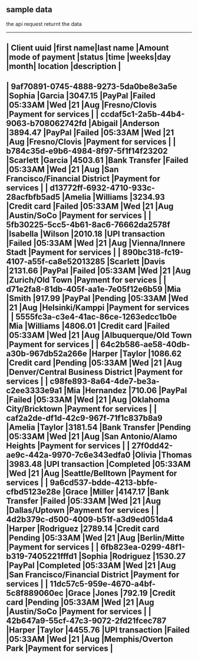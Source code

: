 
## sample data

the api request returnt the data 

----------------------------------------------------------------------------------------------------------------------------------------------------------------------------------------------
| Client uuid                           |first name|last name   |Amount   |mode of payment   |status     |time     |weeks|day |month| location                        |description           |
----------------------------------------------------------------------------------------------------------------------------------------------------------------------------------------------
| 9af70891-0745-4888-9273-5da0be8e3a5e  |Sophia    |Garcia      |3047.15  |PayPal            |Failed     |05:33AM  |Wed  |21  |Aug  |Fresno/Clovis                    |Payment for services  |
| ccdaf5c1-2a5b-44b4-9063-b708062742fd  |Abigail   |Anderson    |3894.47  |PayPal            |Failed     |05:33AM  |Wed  |21  |Aug  |Fresno/Clovis                    |Payment for services  |
| b784c35d-e9b6-4984-8f97-5f1f14f23202  |Scarlett  |Garcia      |4503.61  |Bank Transfer     |Failed     |05:33AM  |Wed  |21  |Aug  |San Francisco/Financial District |Payment for services  |
| d13772ff-6932-4710-933c-28acfbfb5ad5  |Amelia    |Williams    |3234.93  |Credit card       |Failed     |05:33AM  |Wed  |21  |Aug  |Austin/SoCo                      |Payment for services  |
| 5fb30225-5cc5-4b61-8ac6-76662da2578f  |Isabella  |Wilson      |2010.18  |UPI transaction   |Failed     |05:33AM  |Wed  |21  |Aug  |Vienna/Innere Stadt              |Payment for services  |
| 890bc318-fc19-4107-a55f-ca8e52013285  |Scarlett  |Davis       |2131.66  |PayPal            |Failed     |05:33AM  |Wed  |21  |Aug  |Zurich/Old Town                  |Payment for services  |
| d71e2fa8-81db-405f-aa1e-7e05f12e6b59  |Mia       |Smith       |917.99   |PayPal            |Pending    |05:33AM  |Wed  |21  |Aug  |Helsinki/Kamppi                  |Payment for services  |
| 5555fc3a-c3e4-41ac-86ce-1263edcc1b0e  |Mia       |Williams    |4806.01  |Credit card       |Failed     |05:33AM  |Wed  |21  |Aug  |Albuquerque/Old Town             |Payment for services  |
| 64c2b586-ae58-40db-a30b-967db52a266e  |Harper    |Taylor      |1086.62  |Credit card       |Pending    |05:33AM  |Wed  |21  |Aug  |Denver/Central Business District |Payment for services  |
| c98fe893-8a64-4de7-be3a-c2ee3333e9a1  |Mia       |Hernandez   |710.06   |PayPal            |Failed     |05:33AM  |Wed  |21  |Aug  |Oklahoma City/Bricktown          |Payment for services  |
| caf2a2de-df1d-42c9-967f-71f1c837b8a9  |Amelia    |Taylor      |3181.54  |Bank Transfer     |Pending    |05:33AM  |Wed  |21  |Aug  |San Antonio/Alamo Heights        |Payment for services  |
| 27f0dd42-ae9c-442a-9970-7c6e343edfa0  |Olivia    |Thomas      |3983.48  |UPI transaction   |Completed  |05:33AM  |Wed  |21  |Aug  |Seattle/Belltown                 |Payment for services  |
| 9a6cd537-bdde-4213-bbfe-cfbd5123e28e  |Grace     |Miller      |4147.17  |Bank Transfer     |Failed     |05:33AM  |Wed  |21  |Aug  |Dallas/Uptown                    |Payment for services  |
| 4d2b379c-d500-4009-b51f-a3d9ed051da4  |Harper    |Rodriguez   |2789.14  |Credit card       |Pending    |05:33AM  |Wed  |21  |Aug  |Berlin/Mitte                     |Payment for services  |
| 6fb823ea-0299-48f1-b319-7405221fffd1  |Sophia    |Rodriguez   |1530.27  |PayPal            |Completed  |05:33AM  |Wed  |21  |Aug  |San Francisco/Financial District |Payment for services  |
| 11dc57c5-959e-4670-a4bf-5c8f889060ec  |Grace     |Jones       |792.19   |Credit card       |Pending    |05:33AM  |Wed  |21  |Aug  |Austin/SoCo                      |Payment for services  |
| 42b647a9-55cf-47c3-9072-2fd21fcec787  |Harper    |Taylor      |4455.76  |UPI transaction   |Failed     |05:33AM  |Wed  |21  |Aug  |Memphis/Overton Park             |Payment for services  |
----------------------------------------------------------------------------------------------------------------------------------------------------------------------------------------------
